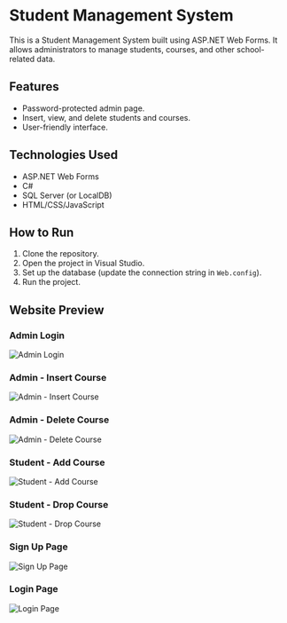 # Student Management System

This is a Student Management System built using ASP.NET Web Forms. It allows administrators to manage students, courses, and other school-related data.

## Features
- Password-protected admin page.
- Insert, view, and delete students and courses.
- User-friendly interface.

## Technologies Used
- ASP.NET Web Forms
- C#
- SQL Server (or LocalDB)
- HTML/CSS/JavaScript

## How to Run
1. Clone the repository.
2. Open the project in Visual Studio.
3. Set up the database (update the connection string in `Web.config`).
4. Run the project.

## Website Preview

### Admin Login
![Admin Login](StudentManagement/Images/Admin-Password-0000.png)

### Admin - Insert Course
![Admin - Insert Course](StudentManagement/Images/Admin-Insert-Course.png)

### Admin - Delete Course
![Admin - Delete Course](StudentManagement/Images/Admin-Delete-Course.png)

### Student - Add Course
![Student - Add Course](StudentManagement/Images/Student-Add-Course.png)

### Student - Drop Course
![Student - Drop Course](StudentManagement/Images/Student-Drop-Course.png)

### Sign Up Page
![Sign Up Page](StudentManagement/Images/Sign-Up.png)

### Login Page
![Login Page](StudentManagement/Images/Login.png)
